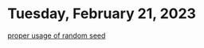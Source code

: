 # Tuesday, February 21, 2023
[proper usage of random seed](https://builtin.com/data-science/numpy-random-seed)